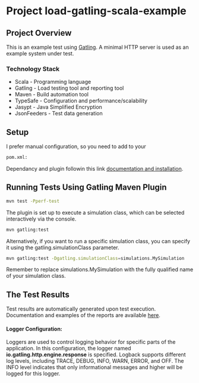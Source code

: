 # Project load-gatling-scala-example

## Project Overview
This is an example test using [Gatling](https://gatling.io/). A minimal HTTP server is used as an example system under
test.


### Technology Stack
- Scala - Programming language
- Gatling - Load testing tool and reporting tool
- Maven - Build automation tool
- TypeSafe - Configuration and performance/scalability
- Jasypt - Java Simplified Encryption
- JsonFeeders - Test data generation

## Setup
I prefer manual configuration, so you need to add to your 
```bash 
pom.xml:
```
Dependancy and plugin followin this link [documentation and installation](https://docs.gatling.io/reference/integrations/build-tools/maven-plugin/).

## Running Tests Using Gatling Maven Plugin
```bash
mvn test -Pperf-test
```
The plugin is set up to execute a simulation class, which can be selected interactively via the console.
```bash
mvn gatling:test
```
Alternatively, if you want to run a specific simulation class, you can specify it using the gatling.simulationClass parameter.
```bash
mvn gatling:test -Dgatling.simulationClass=simulations.MySimulation
```
Remember to replace simulations.MySimulation with the fully qualified name of your simulation class.

## The Test Results
Test results are automatically generated upon test execution.
Documentation and examples of the reports are available [here](https://docs.gatling.io/reference/stats/reports/oss/).


#### Logger Configuration:

Loggers are used to control logging behavior for specific parts of the application. In this configuration, the logger named **io.gatling.http.engine.response** is specified. Logback supports different log levels, including TRACE, DEBUG, INFO, WARN, ERROR, and OFF. The INFO level indicates that only informational messages and higher will be logged for this logger.
